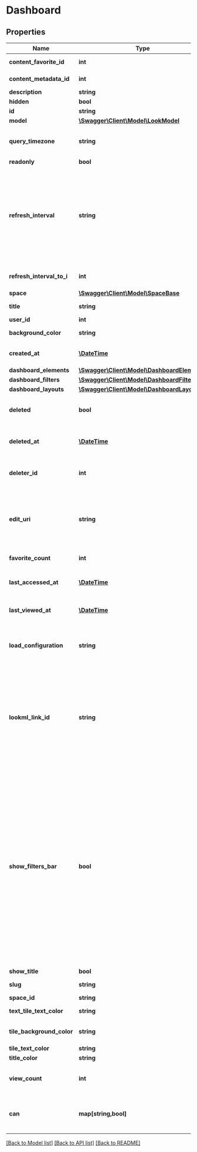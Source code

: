 # Dashboard

## Properties
Name | Type | Description | Notes
------------ | ------------- | ------------- | -------------
**content_favorite_id** | **int** | Content Favorite Id | [optional] 
**content_metadata_id** | **int** | Id of content metadata | [optional] 
**description** | **string** | Description | [optional] 
**hidden** | **bool** | Is Hidden | [optional] 
**id** | **string** | Unique Id | [optional] 
**model** | [**\Swagger\Client\Model\LookModel**](LookModel.md) | Model | [optional] 
**query_timezone** | **string** | Timezone in which the Dashboard will run by default. | [optional] 
**readonly** | **bool** | Is Read-only | [optional] 
**refresh_interval** | **string** | Refresh Interval, as a time duration phrase like \&quot;2 hours 30 minutes\&quot;. A number with no time units will be interpreted as whole seconds. | [optional] 
**refresh_interval_to_i** | **int** | Refresh Interval in milliseconds | [optional] 
**space** | [**\Swagger\Client\Model\SpaceBase**](SpaceBase.md) | Space | [optional] 
**title** | **string** | Dashboard Title | [optional] 
**user_id** | **int** | Id of User | [optional] 
**background_color** | **string** | Background color | [optional] 
**created_at** | [**\DateTime**](\DateTime.md) | Time that the Dashboard was created. | [optional] 
**dashboard_elements** | [**\Swagger\Client\Model\DashboardElement[]**](DashboardElement.md) | Elements | [optional] 
**dashboard_filters** | [**\Swagger\Client\Model\DashboardFilter[]**](DashboardFilter.md) | Filters | [optional] 
**dashboard_layouts** | [**\Swagger\Client\Model\DashboardLayout[]**](DashboardLayout.md) | Layouts | [optional] 
**deleted** | **bool** | Whether or not a dashboard is &#39;soft&#39; deleted. | [optional] 
**deleted_at** | [**\DateTime**](\DateTime.md) | Time that the Dashboard was &#39;soft&#39; deleted. | [optional] 
**deleter_id** | **int** | Id of User that &#39;soft&#39; deleted the dashboard. | [optional] 
**edit_uri** | **string** | Relative path of URI of LookML file to edit the dashboard (LookML dashboard only). | [optional] 
**favorite_count** | **int** | Number of times favorited | [optional] 
**last_accessed_at** | [**\DateTime**](\DateTime.md) | Time the dashboard was last accessed | [optional] 
**last_viewed_at** | [**\DateTime**](\DateTime.md) | Time last viewed in the Looker web UI | [optional] 
**load_configuration** | **string** | configuration option that governs how dashboard loading will happen. | [optional] 
**lookml_link_id** | **string** | Links this dashboard to a particular LookML dashboard such that calling a **sync** operation on that LookML dashboard will update this dashboard to match. | [optional] 
**show_filters_bar** | **bool** | Show filters bar.  **Security Note:** This property only affects the *cosmetic* appearance of the dashboard, not a user&#39;s ability to access data. Hiding the filters bar does **NOT** prevent users from changing filters by other means. For information on how to set up secure data access control policies, see [Control User Access to Data](https://looker.com/docs/r/api/control-access?version&#x3D;6.20) | [optional] 
**show_title** | **bool** | Show title | [optional] 
**slug** | **string** | Content Metadata Slug | [optional] 
**space_id** | **string** | Id of Space | [optional] 
**text_tile_text_color** | **string** | Color of text on text tiles | [optional] 
**tile_background_color** | **string** | Tile background color | [optional] 
**tile_text_color** | **string** | Tile text color | [optional] 
**title_color** | **string** | Title color | [optional] 
**view_count** | **int** | Number of times viewed in the Looker web UI | [optional] 
**can** | **map[string,bool]** | Operations the current user is able to perform on this object | [optional] 

[[Back to Model list]](../README.md#documentation-for-models) [[Back to API list]](../README.md#documentation-for-api-endpoints) [[Back to README]](../README.md)


